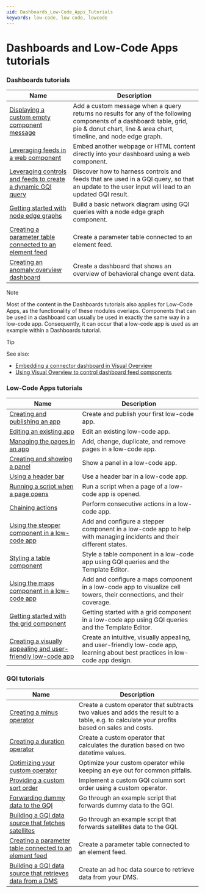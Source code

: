 ```yaml
---
uid: Dashboards_Low-Code_Apps_Tutorials
keywords: low-code, low code, lowcode
---
```


# Dashboards and Low-Code Apps tutorials

### Dashboards tutorials

| Name | Description |
|--|--|
| [Displaying a custom empty component message](xref:Tutorial_Dashboards_Displaying_a_custom_empty_component_message) | Add a custom message when a query returns no results for any of the following components of a dashboard: table, grid, pie & donut chart, line & area chart, timeline, and node edge graph. |
| [Leveraging feeds in a web component](xref:Tutorial_Dashboards_Feeds_Web_Component) | Embed another webpage or HTML content directly into your dashboard using a web component. |
| [Leveraging controls and feeds to create a dynamic GQI query](xref:Tutorial_Dashboards_Controls_And_Feeds_Query) | Discover how to harness controls and feeds that are used in a GQI query, so that an update to the user input will lead to an updated GQI result. |
| [Getting started with node edge graphs](xref:Tutorial_Apps_Node_Edge)| Build a basic network diagram using GQI queries with a node edge graph component. |
| [Creating a parameter table connected to an element feed](xref:Creating_a_parameter_table_connected_to_an_element_feed) | Create a parameter table connected to an element feed. |
| [Creating an anomaly overview dashboard](xref:Creating_Anomaly_Overview_Dashboard) | Create a dashboard that shows an overview of behavioral change event data. |

> [!NOTE]
> Most of the content in the Dashboards tutorials also applies for Low-Code Apps, as the functionality of these modules overlaps. Components that can be used in a dashboard can usually be used in exactly the same way in a low-code app. Consequently, it can occur that a low-code app is used as an example within a Dashboards tutorial.

> [!TIP]
> See also:
>
> - [Embedding a connector dashboard in Visual Overview](xref:Tutorial_Embed_Connector_Dashboard_in_Visio)
> - [Using Visual Overview to control dashboard feed components](xref:Using_visio_to_control_dashboard_feed_components)

### Low-Code Apps tutorials

| Name | Description |
|--|--|
| [Creating and publishing an app](xref:Tutorial_Apps_Creating_And_Publishing) | Create and publish your first low-code app. |
| [Editing an existing app](xref:Tutorial_Apps_Edit_Existing_App) | Edit an existing low-code app. |
| [Managing the pages in an app](xref:Tutorial_Apps_Managing_Pages) | Add, change, duplicate, and remove pages in a low-code app. |
| [Creating and showing a panel](xref:Tutorial_Apps_Panel) | Show a panel in a low-code app. |
| [Using a header bar](xref:Tutorial_Apps_Headerbar) | Use a header bar in a low-code app. |
| [Running a script when a page opens](xref:Tutorial_Apps_Script_Upon_Page_Load) | Run a script when a page of a low-code app is opened. |
| [Chaining actions](xref:Tutorial_Apps_Chaining_Actions) | Perform consecutive actions in a low-code app. |
| [Using the stepper component in a low-code app](xref:TutorialStepper) | Add and configure a stepper component in a low-code app to help with managing incidents and their different states. |
| [Styling a table component](xref:Tutorial_Apps_Style_A_Table) | Style a table component in a low-code app using GQI queries and the Template Editor. |
| [Using the maps component in a low-code app](xref:TutorialMaps) | Add and configure a maps component in a low-code app to visualize cell towers, their connections, and their coverage. |
| [Getting started with the grid component](xref:Tutorial_Apps_Grid) | Getting started with a grid component in a low-code app using GQI queries and the Template Editor. |
| [Creating a visually appealing and user-friendly low-code app](xref:Tutorial_App_Design) | Create an intuitive, visually appealing, and user-friendly low-code app, learning about best practices in low-code app design. |

### GQI tutorials

| Name | Description |
|--|--|
| [Creating a minus operator](xref:Creating_Minus_Operator) | Create a custom operator that subtracts two values and adds the result to a table, e.g. to calculate your profits based on sales and costs. |
| [Creating a duration operator](xref:Creating_Duration_Operator) | Create a custom operator that calculates the duration based on two datetime values. |
| [Optimizing your custom operator](xref:Custom_Operator_Tutorial) | Optimize your custom operator while keeping an eye out for common pitfalls. |
| [Providing a custom sort order](xref:GQI_Redirect_Sort_Tutorial) | Implement a custom GQI column sort order using a custom operator. |
| [Forwarding dummy data to the GQI](xref:Ad_hoc_Tutorials) | Go through an example script that forwards dummy data to the GQI. |
| [Building a GQI data source that fetches satellites](xref:Ad_hoc_Tutorials_Satellites) | Go through an example script that forwards satellites data to the GQI. |
| [Creating a parameter table connected to an element feed](xref:Creating_a_parameter_table_connected_to_an_element_feed) | Create a parameter table connected to an element feed. |
| [Building a GQI data source that retrieves data from a DMS](xref:Ad_hoc_Tutorials_GQIDMS) | Create an ad hoc data source to retrieve data from your DMS. |

